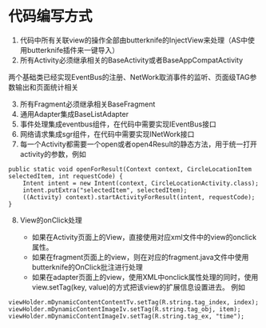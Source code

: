 # 代码编写方式

1. 代码中所有关联view的操作全部由butterknife的InjectView来处理（AS中使用butterknife插件来一键导入）
2. 所有Activity必须继承相关的BaseActivity或者BaseAppCompatActivity

两个基础类已经实现EventBus的注册、NetWork取消事件的监听、页面级TAG参数输出和页面统计相关


3. 所有Fragment必须继承相关BaseFragment
4. 通用Adapter集成BaseListAdapter
5. 事件处理集成eventbus组件，在代码中需要实现IEventBus接口
6. 网络请求集成sgr组件，在代码中需要实现INetWork接口
7. 每一个Activity都需要一个open或者open4Result的静态方法，用于统一打开activity的参数，例如

```
public static void openForResult(Context context, CircleLocationItem selectedItem, int requestCode) {
    Intent intent = new Intent(context, CircleLocationActivity.class);
    intent.putExtra("selectedItem", selectedItem);
    ((Activity) context).startActivityForResult(intent, requestCode);
}
```

8. View的onClick处理

    * 如果在Activity页面上的View，直接使用对应xml文件中的view的onclick属性。
    * 如果在fragment页面上的view，则在对应的fragment.java文件中使用butterknife的OnClick批注进行处理
    * 如果在adapter页面上的view，使用XML中onclick属性处理的同时，使用view.setTag(key, value)的方式把该view的扩展信息设置进去。
    例如
```
viewHolder.mDynamicContentContentTv.setTag(R.string.tag_index, index);
viewHolder.mDynamicContentImageIv.setTag(R.string.tag_obj, item);
viewHolder.mDynamicContentImageIv.setTag(R.string.tag_ex, "time");
```
